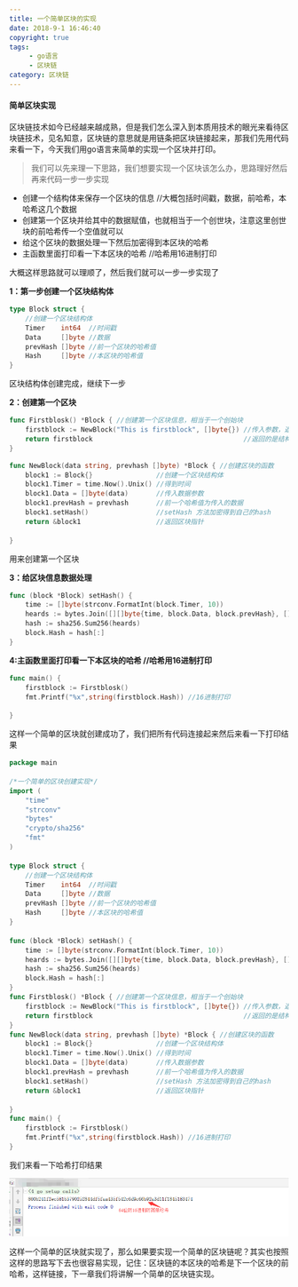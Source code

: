 ```yaml
---
title: 一个简单区块的实现
date: 2018-9-1 16:46:40
copyright: true
tags: 
     - go语言
     - 区块链
category: 区块链
---
```


#### 简单区块实现

区块链技术如今已经越来越成熟，但是我们怎么深入到本质用技术的眼光来看待区块链技术，见名知意，区块链的意思就是用链条把区块链接起来，那我们先用代码来看一下，今天我们用go语言来简单的实现一个区块并打印。

> 我们可以先来理一下思路，我们想要实现一个区块该怎么办，思路理好然后再来代码一步一步实现

- 创建一个结构体来保存一个区块的信息  //大概包括时间戳，数据，前哈希，本哈希这几个数据
- 创建第一个区块并给其中的数据赋值，也就相当于一个创世块，注意这里创世块的前哈希传一个空值就可以
- 给这个区块的数据处理一下然后加密得到本区块的哈希
- 主函数里面打印看一下本区块的哈希  //哈希用16进制打印

大概这样思路就可以理顺了，然后我们就可以一步一步实现了

**1：第一步创建一个区块结构体**

```go
type Block struct {
	//创建一个区块结构体
	Timer    int64  //时间戳
	Data     []byte //数据
	prevHash []byte //前一个区块的哈希值
	Hash     []byte //本区块的哈希值
}
```

区块结构体创建完成，继续下一步

**2：创建第一个区块**

```go
func Firstblosk() *Block { //创建第一个区块信息，相当于一个创始块
	firstblock := NewBlock("This is firstblock", []byte{}) //传入参数，返回结构体指针类型
	return firstblock                                      //返回的是结构体指针类型
}
```

```go
func NewBlock(data string, prevhash []byte) *Block { //创建区块的函数
	block1 := Block{}                //创建一个区块结构体
	block1.Timer = time.Now().Unix() //得到时间
	block1.Data = []byte(data)       //传入数据参数
	block1.prevHash = prevhash       //前一个哈希值为传入的数据
	block1.setHash()                 //setHash 方法加密得到自己的hash
	return &block1                   //返回区块指针

}
```

用来创建第一个区块

**3：给区块信息数据处理**

```go
func (block *Block) setHash() {
	time := []byte(strconv.FormatInt(block.Timer, 10))                         //将区块的时间转为字符切片类型，方便加密
	heards := bytes.Join([][]byte{time, block.Data, block.prevHash}, []byte{}) //将时间，数据，前一个哈希拼接一下
	hash := sha256.Sum256(heards)                                              //用sha256包的Sum256函数加密
	block.Hash = hash[:]                                                       //加密后的直接赋值给本哈希
}
```

**4:主函数里面打印看一下本区块的哈希  //哈希用16进制打印**

```go
func main() {
	firstblock := Firstblosk()
	fmt.Printf("%x",string(firstblock.Hash)) //16进制打印

}
```

这样一个简单的区块就创建成功了，我们把所有代码连接起来然后来看一下打印结果

```go
package main

/*一个简单的区块创建实现*/
import (
	"time"
	"strconv"
	"bytes"
	"crypto/sha256"
	"fmt"
)

type Block struct {
	//创建一个区块结构体
	Timer    int64  //时间戳
	Data     []byte //数据
	prevHash []byte //前一个区块的哈希值
	Hash     []byte //本区块的哈希值
}

func (block *Block) setHash() {
	time := []byte(strconv.FormatInt(block.Timer, 10))                         //将区块的时间转为字符切片类型，方便加密
	heards := bytes.Join([][]byte{time, block.Data, block.prevHash}, []byte{}) //将时间，数据，前一个哈希拼接一下
	hash := sha256.Sum256(heards)                                              //用sha256包的Sum256函数加密
	block.Hash = hash[:]                                                       //加密后的直接赋值给本哈希
}
func Firstblosk() *Block { //创建第一个区块信息，相当于一个创始块
	firstblock := NewBlock("This is firstblock", []byte{}) //传入参数，返回结构体指针类型
	return firstblock                                      //返回的是结构体指针类型
}
func NewBlock(data string, prevhash []byte) *Block { //创建区块的函数
	block1 := Block{}                //创建一个区块结构体
	block1.Timer = time.Now().Unix() //得到时间
	block1.Data = []byte(data)       //传入数据参数
	block1.prevHash = prevhash       //前一个哈希值为传入的数据
	block1.setHash()                 //setHash 方法加密得到自己的hash
	return &block1                   //返回区块指针

}
func main() {
	firstblock := Firstblosk()
	fmt.Printf("%x",string(firstblock.Hash)) //16进制打印
}
```

我们来看一下哈希打印结果

![](区块链简单实现1/1.png)





这样一个简单的区块就实现了，那么如果要实现一个简单的区块链呢？其实也按照这样的思路写下去也很容易实现，记住：区块链的本区块的哈希是下一个区块的前哈希，这样链接，下一章我们将讲解一个简单的区块链实现。